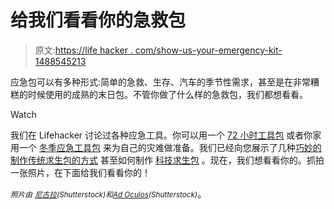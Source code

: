 # 给我们看看你的急救包

> 原文:[https://life hacker . com/show-us-your-emergency-kit-1488545213](https://lifehacker.com/show-us-your-emergency-kit-1488545213)

应急包可以有多种形式:简单的急救、生存、汽车的季节性需求，甚至是在非常糟糕的时候使用的成熟的末日包。不管你做了什么样的急救包，我们都想看看。

Watch

我们在 Lifehacker 讨论过各种应急工具。你可以用一个 [72 小时工具包](https://lifehacker.com/make-sure-youre-prepared-for-disaster-with-a-72-hour-ki-5780934) 或者你家用一个 [冬季应急工具包](http://lifehacker.com/put-together-a-winter-home-emergency-kit-5390502) 来为自己的灾难做准备。我们已经向您展示了几种[巧妙的](http://lifehacker.com/diy-make-an-altoids-tin-survival-kit-196660) [制作传统求生包的方式](http://lifehacker.com/the-pocket-survival-kit-can-signal-for-help-and-light-a-5837505) 甚至如何制作 [科技求生包](http://lifehacker.com/how-do-i-put-together-a-tech-survival-kit-5715138) 。现在，我们想看看你的。抓拍一张照片，在下面给我们看看你的！

*<small>照片由</small>* [*<small>尼古拉</small>*](http://www.shutterstock.com/pic.mhtml?id=147077255&src=id)*<small>(Shutterstock)和</small>*[*<small>Ad Oculos</small>*](http://www.shutterstock.com/pic.mhtml?id=106555859&src=id)*<small>(Shutterstock)</small>*。